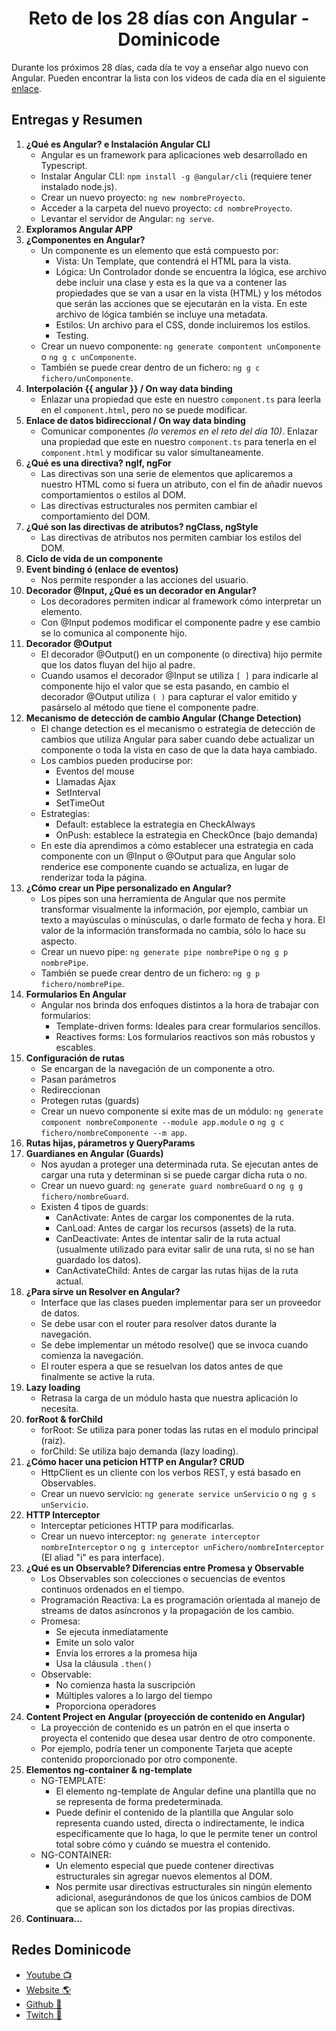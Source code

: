 <h1 align="center">Reto de los 28 días con Angular - Dominicode</h1>

Durante los próximos 28 días, cada día te voy a enseñar algo nuevo con Angular.
Pueden encontrar la lista con los videos de cada día en el siguiente [enlace](https://www.youtube.com/watch?v=8Fwwhjt3jjE&list=PL_9MDdjVuFjFBed4Eor5qj1T0LLahl4z0).

## Entregas y Resumen

1. **¿Qué es Angular? e Instalación Angular CLI**
   - Angular es un framework para aplicaciones web desarrollado en Typescript.
   - Instalar Angular CLI: `npm install -g @angular/cli` (requiere tener instalado node.js).
   - Crear un nuevo proyecto: `ng new nombreProyecto`.
   - Acceder a la carpeta del nuevo proyecto: `cd nombreProyecto`.
   - Levantar el servidor de Angular: `ng serve`.
2. **Exploramos Angular APP**
3. **¿Componentes en Angular?**
   - Un componente es un elemento que está compuesto por:
     - Vista: Un Template, que contendrá el HTML para la vista.
     - Lógica: Un Controlador donde se encuentra la lógica, ese archivo debe incluir una clase y esta es la que va a contener las propiedades que se van a usar en la vista (HTML) y los métodos que serán las acciones que se ejecutarán en la vista. En este archivo de lógica también se incluye una metadata.
     - Estilos: Un archivo para el CSS, donde incluiremos los estilos.
     - Testing.
   - Crear un nuevo componente: `ng generate compontent unComponente` o `ng g c unComponente`.
   - También se puede crear dentro de un fichero: `ng g c fichero/unComponente`.
4. **Interpolación {{ angular }} / On way data binding**
   - Enlazar una propiedad que este en nuestro `component.ts` para leerla en el `component.html`, pero no se puede modificar.
5. **Enlace de datos bidireccional / On way data binding**
   - Comunicar componentes _(lo veremos en el reto del día 10)_. Enlazar una propiedad que este en nuestro `component.ts` para tenerla en el `component.html` y modificar su valor simultaneamente.
6. **¿Qué es una directiva? ngIf, ngFor**
   - Las directivas son una serie de elementos que aplicaremos a nuestro HTML como si fuera un atributo, con el fin de añadir nuevos comportamientos o estilos al DOM.
   - Las directivas estructurales nos permiten cambiar el comportamiento del DOM.
7. **¿Qué son las directivas de atributos? ngClass, ngStyle**
   - Las directivas de atributos nos permiten cambiar los estilos del DOM.
8. **Ciclo de vida de un componente**
9. **Event binding ó (enlace de eventos)**
   - Nos permite responder a las acciones del usuario.
10. **Decorador @Input, ¿Qué es un decorador en Angular?**
    - Los decoradores permiten indicar al framework cómo interpretar un elemento.
    - Con @Input podemos modificar el componente padre y ese cambio se lo comunica al componente hijo.
11. **Decorador @Output**
    - El decorador @Output() en un componente (o directiva) hijo permite que los datos fluyan del hijo al padre.
    - Cuando usamos el decorador @Input se utiliza `[ ]` para indicarle al componente hijo el valor que se esta pasando, en cambio el decorador @Output utiliza `( )` para capturar el valor emitido y pasárselo al método que tiene el componente padre.
12. **Mecanismo de detección de cambio Angular (Change Detection)**
    - El change detection es el mecanismo o estrategia de detección de cambios que utiliza Angular para saber cuando debe actualizar un componente o toda la vista en caso de que la data haya cambiado.
    - Los cambios pueden producirse por:
      - Eventos del mouse
      - Llamadas Ajax
      - SetInterval
      - SetTimeOut
    - Estrategias:
      - Default: establece la estrategia en CheckAlways
      - OnPush: establece la estrategia en CheckOnce (bajo demanda)
    - En este día aprendimos a cómo establecer una estrategia en cada componente con un @Input o @Output para que Angular solo renderice ese componente cuando se actualiza, en lugar de renderizar toda la página.
13. **¿Cómo crear un Pipe personalizado en Angular?**
    - Los pipes son una herramienta de Angular que nos permite transformar visualmente la información, por ejemplo, cambiar un texto a mayúsculas o minúsculas, o darle formato de fecha y hora. El valor de la información transformada no cambia, sólo lo hace su aspecto.
    - Crear un nuevo pipe: `ng generate pipe nombrePipe` o `ng g p nombrePipe`.
    - También se puede crear dentro de un fichero: `ng g p fichero/nombrePipe`.
14. **Formularios En Angular**
    - Angular nos brinda dos enfoques distintos a la hora de trabajar con formularios:
      - Template-driven forms: Ideales para crear formularios sencillos.
      - Reactives forms: Los formularios reactivos son más robustos y escables.
15. **Configuración de rutas**
    - Se encargan de la navegación de un componente a otro.
    - Pasan parámetros
    - Redireccionan
    - Protegen rutas (guards)
    - Crear un nuevo componente si exite mas de un módulo: `ng generate component nombreComponente --module app.module` o `ng g c fichero/nombreComponente --m app`.
16. **Rutas hijas, párametros y QueryParams**
17. **Guardianes en Angular (Guards)**
      - Nos ayudan a proteger una determinada ruta. Se ejecutan antes de cargar una ruta y determinan si se puede cargar dicha ruta o no.
      - Crear un nuevo guard: `ng generate guard nombreGuard` o `ng g g fichero/nombreGuard`.
      - Existen 4 tipos de guards:
         - CanActivate: Antes de cargar los componentes de la ruta.
         - CanLoad: Antes de cargar los recursos (assets) de la ruta.
         - CanDeactivate: Antes de intentar salir de la ruta actual (usualmente utilizado para evitar salir de una ruta, si no se han guardado los datos).
         - CanActivateChild: Antes de cargar las rutas hijas de la ruta actual.
18. **¿Para sirve un Resolver en Angular?**
      - Interface que las clases pueden implementar para ser un proveedor de datos. 
      - Se debe usar con el router para resolver datos durante la navegación. 
      - Se debe implementar un método resolve() que se invoca cuando comienza la navegación. 
      - El router espera a que se resuelvan los datos antes de que finalmente se active la ruta.
19. **Lazy loading**
      - Retrasa la carga de un módulo hasta que nuestra aplicación lo necesita.
20. **forRoot & forChild**
      - forRoot: Se utiliza para poner todas las rutas en el modulo principal (raiz).
      - forChild: Se utiliza bajo demanda (lazy loading).
21. **¿Cómo hacer una peticion HTTP en Angular? CRUD**
      - HttpClient es un cliente con los verbos REST, y está basado en Observables.
      - Crear un nuevo servicio: `ng generate service unServicio` o `ng g s unServicio`.
22. **HTTP Interceptor**
      - Interceptar peticiones HTTP para modificarlas.
      - Crear un nuevo interceptor: `ng generate interceptor nombreInterceptor` o `ng g interceptor unFichero/nombreInterceptor` (El aliad "i" es para interface).
23. **¿Qué es un Observable? Diferencias entre Promesa y Observable**
      - Los Observables son colecciones o secuencias de eventos continuos ordenados en el tiempo.
      - Programación Reactiva: La es programación orientada al manejo de streams de datos asíncronos y la propagación de los cambio.
      - Promesa:
         - Se ejecuta inmediatamente
         - Emite un solo valor
         - Envía los errores a la promesa hija
         - Usa la cláusula `.then()`
      - Observable:
         - No comienza hasta la suscripción
         - Múltiples valores a lo largo del tiempo
         - Proporciona operadores
24. **Content Project en Angular (proyección de contenido en Angular)**
      - La proyección de contenido es un patrón en el que inserta o proyecta el contenido que desea usar dentro de otro componente.
      - Por ejemplo, podría tener un componente Tarjeta que acepte contenido proporcionado por otro componente.
25. **Elementos ng-container & ng-template**
      - NG-TEMPLATE:
         - El elemento ng-template de Angular define una plantilla que no se representa de forma predeterminada.
         - Puede definir el contenido de la plantilla que Angular solo representa cuando usted, directa o indirectamente, le indica específicamente que lo haga, lo que le permite tener un control total sobre cómo y cuándo se muestra el contenido.
      - NG-CONTAINER:
         - Un elemento especial que puede contener directivas estructurales sin agregar nuevos elementos al DOM.
         - Nos permite usar directivas estructurales sin ningún elemento adicional, asegurándonos de que los únicos cambios de DOM que se aplican son los dictados por las propias directivas.
26. **Continuara...**

## Redes Dominicode

- [Youtube 📺](https://www.youtube.com/c/DominiCode)
- [Website 🌎](https://dominicode.com)
- [Github 📂](https://github.com/domini-code)
- [Twitch 🎥](https://www.twitch.tv/dominicode_live)

